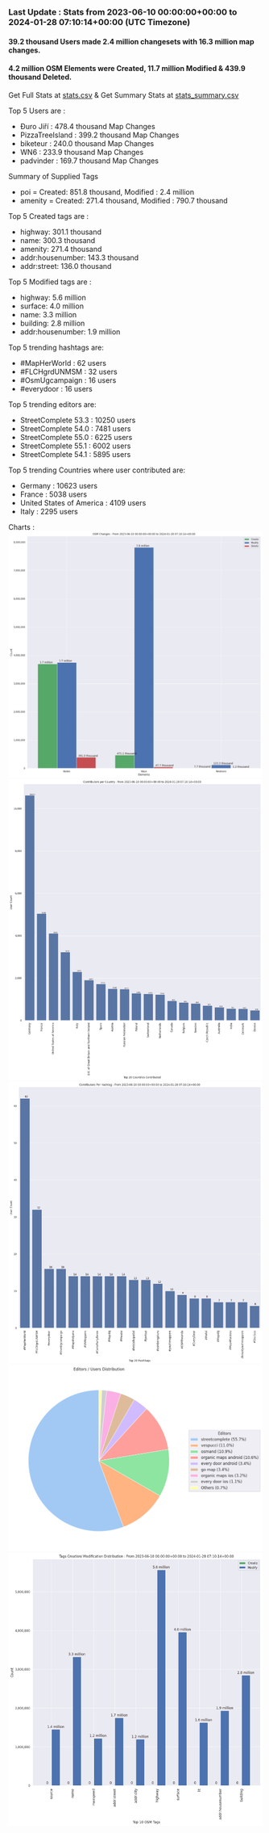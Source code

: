 ### Last Update : Stats from 2023-06-10 00:00:00+00:00 to 2024-01-28 07:10:14+00:00 (UTC Timezone)

#### 39.2 thousand Users made 2.4 million changesets with 16.3 million map changes.
#### 4.2 million OSM Elements were Created, 11.7 million Modified & 439.9 thousand Deleted.
Get Full Stats at [stats.csv](/stats/fieldmappers/Daily/stats.csv)
 & Get Summary Stats at [stats_summary.csv](/stats/fieldmappers/Daily/stats_summary.csv)

Top 5 Users are : 
- Đuro Jiří : 478.4 thousand Map Changes
- PizzaTreeIsland : 399.2 thousand Map Changes
- biketeur : 240.0 thousand Map Changes
- WN6 : 233.9 thousand Map Changes
- padvinder : 169.7 thousand Map Changes

Summary of Supplied Tags
- poi = Created: 851.8 thousand, Modified : 2.4 million
- amenity = Created: 271.4 thousand, Modified : 790.7 thousand


Top 5 Created tags are :
- highway: 301.1 thousand
- name: 300.3 thousand
- amenity: 271.4 thousand
- addr:housenumber: 143.3 thousand
- addr:street: 136.0 thousand


Top 5 Modified tags are :
- highway: 5.6 million
- surface: 4.0 million
- name: 3.3 million
- building: 2.8 million
- addr:housenumber: 1.9 million


Top 5 trending hashtags are:
- #MapHerWorld : 62 users
- #FLCHgrdUNMSM : 32 users
- #OsmUgcampaign : 16 users
- #everydoor : 16 users


Top 5 trending editors are:
- StreetComplete 53.3 : 10250 users
- StreetComplete 54.0 : 7481 users
- StreetComplete 55.0 : 6225 users
- StreetComplete 55.1 : 6002 users
- StreetComplete 54.1 : 5895 users


Top 5 trending Countries where user contributed are:
- Germany : 10623 users
- France : 5038 users
- United States of America : 4109 users
- Italy : 2295 users


 Charts : 
![Alt text](./stats_osm_changes.png) 
![Alt text](./stats_users_per_country.png) 
![Alt text](./stats_users_per_hashtag.png) 
![Alt text](./stats_editors_pie_chart.png) 
![Alt text](./stats_tags.png) 
